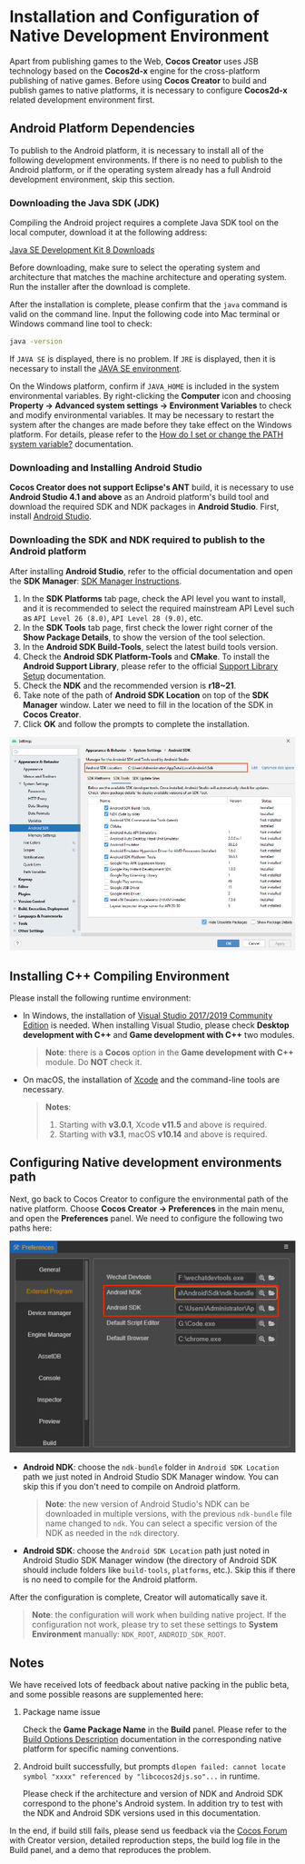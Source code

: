 # Installation and Configuration of Native Development Environment

Apart from publishing games to the Web, **Cocos Creator** uses JSB technology based on the **Cocos2d-x** engine for the cross-platform publishing of native games. Before using **Cocos Creator** to build and publish games to native platforms, it is necessary to configure **Cocos2d-x** related development environment first.

## Android Platform Dependencies

To publish to the Android platform, it is necessary to install all of the following development environments. If there is no need to publish to the Android platform, or if the operating system already has a full Android development environment, skip this section.

### Downloading the Java SDK (JDK)

Compiling the Android project requires a complete Java SDK tool on the local computer, download it at the following address:

[Java SE Development Kit 8 Downloads](https://www.oracle.com/java/technologies/downloads/#java8)

Before downloading, make sure to select the operating system and architecture that matches the machine architecture and operating system. Run the installer after the download is complete.

After the installation is complete, please confirm that the `java` command is valid on the command line. Input the following code into Mac terminal or Windows command line tool to check:

```bash
java -version
```

If `JAVA SE` is displayed, there is no problem. If `JRE` is displayed, then it is necessary to install the [JAVA SE environment](http://www.oracle.com/technetwork/java/javase/downloads/index.html).

On the Windows platform, confirm if `JAVA_HOME` is included in the system environmental variables. By right-clicking the **Computer** icon and choosing **Property -> Advanced system settings -> Environment Variables** to check and modify environmental variables. It may be necessary to restart the system after the changes are made before they take effect on the Windows platform. For details, please refer to the [How do I set or change the PATH system variable?](https://www.java.com/en/download/help/path.xml) documentation.

### Downloading and Installing Android Studio

**Cocos Creator does not support Eclipse's ANT** build, it is necessary to use **Android Studio 4.1 and above** as an Android platform's build tool and download the required SDK and NDK packages in **Android Studio**. First, install [Android Studio](https://developer.android.com/studio#downloads).

### Downloading the SDK and NDK required to publish to the Android platform

After installing **Android Studio**, refer to the official documentation and open the **SDK Manager**: [SDK Manager Instructions](https://developer.android.com/studio/intro/update.html#sdk-manager).

1. In the **SDK Platforms** tab page, check the API level you want to install, and it is recommended to select the required mainstream API Level such as `API Level 26 (8.0)`, `API Level 28 (9.0)`, etc.
2. In the **SDK Tools** tab page, first check the lower right corner of the **Show Package Details**, to show the version of the tool selection.
3. In the **Android SDK Build-Tools**, select the latest build tools version.
4. Check the **Android SDK Platform-Tools** and **CMake**. To install the **Android Support Library**, please refer to the official [Support Library Setup](https://developer.android.com/topic/libraries/support-library/setup) documentation.
5. Check the **NDK** and the recommended version is **r18~21**.
6. Take note of the path of **Android SDK Location** on top of the **SDK Manager** window. Later we need to fill in the location of the SDK in **Cocos Creator**.
7. Click **OK** and follow the prompts to complete the installation.

![sdk manager](setup-native-development/sdk-manager.png)

## Installing C++ Compiling Environment

Please install the following runtime environment:

- In Windows, the installation of [Visual Studio 2017/2019 Community Edition](https://www.visualstudio.com/downloads/download-visual-studio-vs) is needed. When installing Visual Studio, please check **Desktop development with C++** and **Game development with C++** two modules.

  > **Note**: there is a **Cocos** option in the **Game development with C++** module. Do **NOT** check it.

- On macOS, the installation of [Xcode](https://developer.apple.com/xcode/download/) and the command-line tools are necessary.

  > **Notes**:
  >
  > 1. Starting with **v3.0.1**, Xcode **v11.5** and above is required.
  > 2. Starting with **v3.1**, macOS **v10.14** and above is required.

## Configuring Native development environments path

Next, go back to Cocos Creator to configure the environmental path of the native platform. Choose **Cocos Creator -> Preferences** in the main menu, and open the **Preferences** panel. We need to configure the following two paths here:

![preference](setup-native-development/sdk.png)

- **Android NDK**: choose the `ndk-bundle` folder in `Android SDK Location` path we just noted in Android Studio SDK Manager window. You can skip this if you don't need to compile on Android platform.

  > **Note**: the new version of Android Studio's NDK can be downloaded in multiple versions, with the previous `ndk-bundle` file name changed to `ndk`. You can select a specific version of the NDK as needed in the `ndk` directory.

- **Android SDK**: choose the `Android SDK Location` path just noted in Android Studio SDK Manager window (the directory of Android SDK should include folders like `build-tools`, `platforms`, etc.). Skip this if there is no need to compile for the Android platform.

After the configuration is complete, Creator will automatically save it.

> **Note**: the configuration will work when building native project. If the configuration not work, please try to set these settings to **System Environment** manually: `NDK_ROOT`, `ANDROID_SDK_ROOT`.

## Notes

We have received lots of feedback about native packing in the public beta, and some possible reasons are supplemented here:

1. Package name issue

    Check the **Game Package Name** in the **Build** panel. Please refer to the [Build Options Description](./native-options.md#build-options) documentation in the corresponding native platform for specific naming conventions.

2. Android built successfully, but prompts `dlopen failed: cannot locate symbol "xxxx" referenced by "libcocos2djs.so"...` in runtime.

    Please check if the architecture and version of NDK and Android SDK correspond to the phone's Android system. In addition try to test with the NDK and Android SDK versions used in this documentation.

In the end, if build still fails, please send us feedback via the [Cocos Forum](https://discuss.cocos2d-x.org/c/33) with Creator version, detailed reproduction steps, the build log file in the Build panel, and a demo that reproduces the problem.
